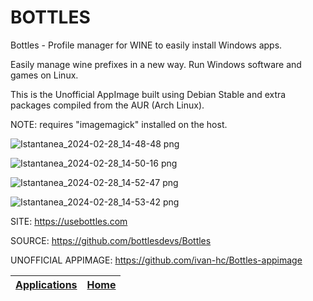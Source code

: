 # BOTTLES

 Bottles - Profile manager for WINE to easily install Windows apps.
 
 Easily manage wine prefixes in a new way. Run Windows software and games on
 Linux.
 
 This is the Unofficial AppImage built using Debian Stable and extra packages
 compiled from the AUR (Arch Linux).

 NOTE: requires "imagemagick" installed on the host.

 ![Istantanea_2024-02-28_14-48-48 png](https://github.com/Portable-Linux-Apps/Portable-Linux-Apps.github.io/assets/88724353/b710774a-b412-439d-a90c-db576db3ce12)

 ![Istantanea_2024-02-28_14-50-16 png](https://github.com/Portable-Linux-Apps/Portable-Linux-Apps.github.io/assets/88724353/a14d4623-54c7-406b-a188-190d3b28e457)

 ![Istantanea_2024-02-28_14-52-47 png](https://github.com/Portable-Linux-Apps/Portable-Linux-Apps.github.io/assets/88724353/5b74004d-2970-4ede-afca-f72325e2d82e)

 ![Istantanea_2024-02-28_14-53-42 png](https://github.com/Portable-Linux-Apps/Portable-Linux-Apps.github.io/assets/88724353/35e6b7c4-ea7c-4eb7-9869-e7f1e6fb629c)

 SITE: https://usebottles.com

 SOURCE: https://github.com/bottlesdevs/Bottles
 
 UNOFFICIAL APPIMAGE: https://github.com/ivan-hc/Bottles-appimage

 | [Applications](https://portable-linux-apps.github.io/apps.html) | [Home](https://portable-linux-apps.github.io)
 | --- | --- |
